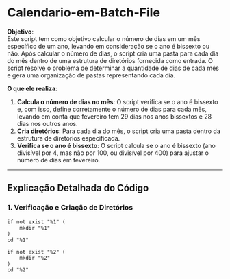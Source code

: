 # Calendario-em-Batch-File

**Objetivo**:  
Este script tem como objetivo calcular o número de dias em um mês específico de um ano, levando em consideração se o ano é bissexto ou não. Após calcular o número de dias, o script cria uma pasta para cada dia do mês dentro de uma estrutura de diretórios fornecida como entrada. O script resolve o problema de determinar a quantidade de dias de cada mês e gera uma organização de pastas representando cada dia.

**O que ele realiza**:
1. **Calcula o número de dias no mês**: O script verifica se o ano é bissexto e, com isso, define corretamente o número de dias para cada mês, levando em conta que fevereiro tem 29 dias nos anos bissextos e 28 dias nos outros anos.
2. **Cria diretórios**: Para cada dia do mês, o script cria uma pasta dentro da estrutura de diretórios especificada.
3. **Verifica se o ano é bissexto**: O script calcula se o ano é bissexto (ano divisível por 4, mas não por 100, ou divisível por 400) para ajustar o número de dias em fevereiro.

---

## Explicação Detalhada do Código

### 1. Verificação e Criação de Diretórios
```batch
if not exist "%1" (
    mkdir "%1"
)
cd "%1"

if not exist "%2" (
    mkdir "%2"
)
cd "%2"
